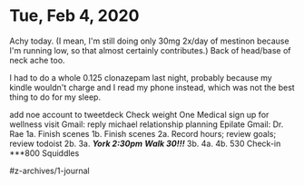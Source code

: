 # Tue, Feb 4, 2020
Achy today. (I mean, I'm still doing only 30mg 2x/day of mestinon because I'm running low, so that almost certainly contributes.) Back of head/base of neck ache too. 

I had to do a whole 0.125 clonazepam last night, probably because my kindle wouldn't charge and I read my phone instead, which was not the best thing to do for my sleep. 

add noe account to tweetdeck
Check weight
One Medical sign up for wellness visit
Gmail: reply michael relationship planning
Epilate
Gmail: Dr. Rae
1a. Finish scenes
1b. Finish scenes
2a. 
Record hours; review goals; review todoist
2b. 
3a. 
***York 2:30pm***
***Walk 30!!!***
3b.
4a. 
4b. 
530 Check-in
***800 Squiddles


#z-archives/1-journal